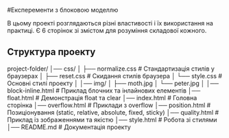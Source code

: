 #Експеременти з блоковою моделлю

В цьому проекті розглядаються різні властивості і їх використання на практиці. Є 6 сторінок зі змістом для розуміння складової кожного.

## Структура проекту

project-folder/
│── css/
│ ├── normalize.css # Стандартизація стилів у браузерах
│ ├── reset.css # Скидання стилів браузера
│ └── style.css # Основні стилі проекту
│
│── img/
│ ├── moth.jpg
│ └── peter.jpg
│
│── block-inline.html # Приклад блочних та інлайнових елементів
│── float.html # Демонстрація float та clear
│── index.html # Головна сторінка
│── overflow.html # Приклади з overflow
│── position.html # Позиціонування (static, relative, absolute, fixed, sticky)
│── quality.html # Приклад із зображеннями та якістю
│── style.html # Робота зі стилями
│── README.md # Документація проекту

